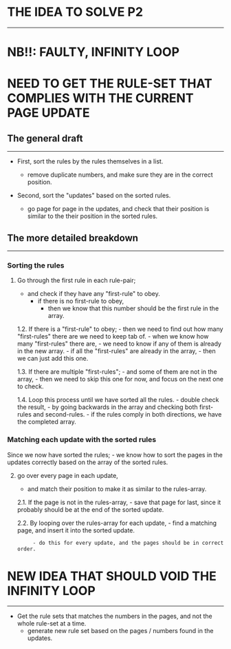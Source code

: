 # THE IDEA TO SOLVE P2
---

# NB!!: FAULTY, INFINITY LOOP
# NEED TO GET THE RULE-SET THAT COMPLIES WITH THE CURRENT PAGE UPDATE

## The general draft
---
- First, sort the rules by the rules themselves in a list.
    - remove duplicate numbers, and make sure they are in the correct position.

- Second, sort the "updates" based on the sorted rules.
    - go page for page in the updates, and check that their position is similar to the their position in the sorted rules.

## The more detailed breakdown
---
### Sorting the rules
1. Go through the first rule in each rule-pair;
    - and check if they have any "first-rule" to obey.
        - if there is no first-rule to obey,
            - then we know that this number should be the first rule in the array.

    1.2. If there is a "first-rule" to obey;
        - then we need to find out how many "first-rules" there are we need to keep tab of.
            - when we know how many "first-rules" there are,
                - we need to know if any of them is already in the new array.
        - if all the "first-rules" are already in the array,
            - then we can just add this one.

    1.3. If there are multiple "first-rules";
        - and some of them are not in the array,
            - then we need to skip this one for now, and focus on the next one to check.

    1.4. Loop this process until we have sorted all the rules.
        - double check the result,
            - by going backwards in the array and checking both first-rules and second-rules.
                - if the rules comply in both directions, we have the completed array.

### Matching each update with the sorted rules
Since we now have sorted the rules;
    - we know how to sort the pages in the updates correctly based on the array of the sorted rules.

2. go over every page in each update,
    - and match their position to make it as similar to the rules-array.

    2.1. If the page is not in the rules-array,
        - save that page for last, since it probably should be at the end of the sorted update.

    2.2. By looping over the rules-array for each update,
        - find a matching page, and insert it into the sorted update.

            - do this for every update, and the pages should be in correct order.


# NEW IDEA THAT SHOULD VOID THE INFINITY LOOP
---
- Get the rule sets that matches the numbers in the pages, and not the whole rule-set at a time.
    - generate new rule set based on the pages / numbers found in the updates.
